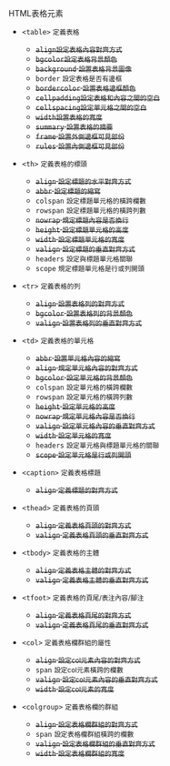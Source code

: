 HTML表格元素
- `<table>` <small>定義表格</small>
	- <s>`align`<small>設定表格內容對齊方式</small></s>
	- <s>`bgcolor`<small>設定表格背景顏色</small></s>
	- <s>`background` <small>設置表格背景圖像</small></s>
	- `border` <small>設定表格是否有邊框</small>
	- <s>`bordercolor` <small>設置表格邊框顏色</small></s>
	- <s>`cellpadding`<small>設定表格和內容之間的空白</small></s>
	- <s>`cellspacing`<small>設定單元格之間的空白</small></s>
	- <s>`width`<small>設置表格的寬度</small></s>
	- <s>`summary` <small>設置表格的摘要</small></s>
	- <s>`frame` <small>設置外側邊框可見部份</small></s>
	- <s>`rules` <small>設置內側邊框可見部份</small></s>

- `<th>` <small>定義表格的標頭</small>
	- <s>`align` <small>設定標題的水平對齊方式</small></s>
	- <s>`abbr` <small>設定標題的縮寫</small></s>
	- `colspan` <small>設定標題單元格的橫跨欄數</small>
	- `rowspan` <small>設定標題單元格的橫跨列數</small>
	- <s>`nowrap` <small>規定標題內容是否換行</small></s>
	- <s>`height` <small>設定標題單元格的高度</small></s>
	- <s>`width` <small>設定標題單元格的寬度</small></s>
	- <s>`valign` <small>設定標題的垂直對齊方式</small></s>
	- `headers` <small>設定與標題單元格關聯</small>
	- `scope` <small>規定標題單元格是行或列開頭</small>

- `<tr>` <small>定義表格的列</small>
	- <s>`align` <small>設置表格列的對齊方式</small></s>
	- <s>`bgcolor` <small>設置表格列的背景顏色</small></s>
	- <s>`valign` <small>設置表格列的垂直對齊方式</small></s>

- `<td>` <small>定義表格的單元格</small>
	- <s>`abbr` <small>設置單元格內容的縮寫</small></s>
	- <s>`align` <small>規定單元格內容的對齊方式</small></s>
	- <s>`bgcolor` <small>設定單元格的背景顏色</small></s>
	- `colspan` <small>設定單元格的橫跨欄數</small>
	- `rowspan` <small>設定單元格的橫跨列數</small>
	- <s>`height` <small>設定單元格的高度</small></s>
	- <s>`nowrap` <small>規定單元格內容是否換行</small></s>
	- <s>`valign` <small>設定單元格內容的垂直對齊方式</small></s>
	- <s>`width` <small>設定單元格的寬度</small></s>
	- `headers` <small>設定單元格與標題單元格的關聯</small></s>
	- <s>`scope` <small>設定單元格是行或列開頭</small></s>

- `<caption>` <small>定義表格標題</small>
	- <s>`align` <small>定義標題的對齊方式</small></s>

- `<thead>` <small>定義表格的頁頭</small>
	- <s>`align` <small>定義表格頁頭的對齊方式</small></s>
	- <s>`valign` <small>定義表格頁頭的垂直對齊方式</small></s>

- `<tbody>` <small>定義表格的主體</small>
	- <s>`align` <small>定義表格主體的對齊方式</small></s>
	- <s>`valign` <small>定義表格主體的垂直對齊方式</small></s>

- `<tfoot>` <small>定義表格的頁尾/表注內容/腳注</small>
	- <s>`align` <small>定義表格頁尾的對齊方式</small></s>
	- <s>`valign` <small>定義表格頁尾的垂直對齊方式</small></s>

- `<col>` <small>定義表格欄群組的屬性</small>
	- <s>`align` <small>設定col元素內容的對齊方式</small></s>
	- `span` <small>設定col元素橫跨的欄數</small>
	- <s>`valign` <small>設定col元素內容的垂直對齊方式</small></s>
	- <s>`width` <small>設定col元素的寬度</small></s>

- `<colgroup>` <small>定義表格欄的群組</small>
	- <s>`align` <small>設定表格欄群組的對齊方式</small></s>
	- `span` <small>設定表格欄群組橫跨的欄數</small>
	- <s>`valign` <small>設定表格欄群組的垂直對齊方式</small></s>
	- <s>`width` <small>設定表格欄群組的寬度</small></s>